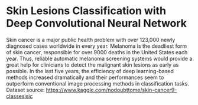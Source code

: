 # Skin Lesions Classification with Deep Convolutional Neural Network
Skin cancer is a major public health problem with over 123,000 newly diagnosed cases worldwide in every year. Melanoma is the deadliest form of skin cancer, responsible for over 9000 deaths in the United States each year. Thus, reliable automatic melanoma screening systems would provide a great help for clinicians to detect the malignant skin lesions as early as possible. In the last five years, the efficiency of deep learning-based methods increased dramatically and their performances seem to outperform conventional image processing methods in classification tasks.
Dataset source: https://www.kaggle.com/nodoubttome/skin-cancer9-classesisic
